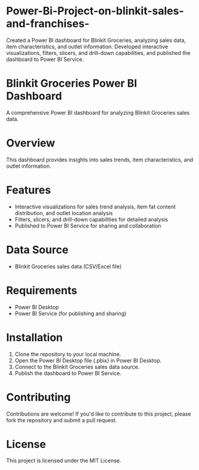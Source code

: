 # Power-Bi-Project-on-blinkit-sales-and-franchises-
Created a Power BI dashboard for Blinkit Groceries, analyzing sales data, item characteristics, and outlet information. Developed interactive visualizations, filters, slicers, and drill-down capabilities, and published the dashboard to Power BI Service.
# Blinkit Groceries Power BI Dashboard

A comprehensive Power BI dashboard for analyzing Blinkit Groceries sales data.

# Overview
This dashboard provides insights into sales trends, item characteristics, and outlet information.

# Features
- Interactive visualizations for sales trend analysis, item fat content distribution, and outlet location analysis
- Filters, slicers, and drill-down capabilities for detailed analysis
- Published to Power BI Service for sharing and collaboration

# Data Source
- Blinkit Groceries sales data (CSV/Excel file)

# Requirements
- Power BI Desktop
- Power BI Service (for publishing and sharing)

# Installation
1. Clone the repository to your local machine.
2. Open the Power BI Desktop file (.pbix) in Power BI Desktop.
3. Connect to the Blinkit Groceries sales data source.
4. Publish the dashboard to Power BI Service.

# Contributing
Contributions are welcome! If you'd like to contribute to this project, please fork the repository and submit a pull request.

# License
This project is licensed under the MIT License.
